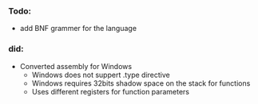 ### Todo:
- add BNF grammer for the language

### did:
- Converted assembly for Windows
   - Windows does not suppert .type directive
   - Windows requires 32bits shadow space on the stack for functions 
   - Uses different registers for function parameters